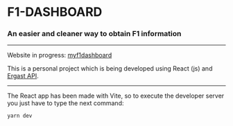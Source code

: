 # F1-DASHBOARD
### An easier and cleaner way to obtain F1 information
----

Website in progress: [myf1dashboard](https://myf1dashboard.netlify.app/)

This is a personal project which is being developed using React (js) and [Ergast API](https://ergast.com/mrd/).

----
The React app has been made with Vite, so to execute the developer server you just have to type the next command:

````
yarn dev
````
